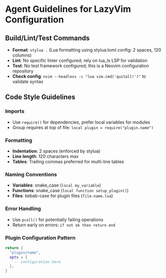 # Agent Guidelines for LazyVim Configuration

## Build/Lint/Test Commands
- **Format**: `stylua .` (Lua formatting using stylua.toml config: 2 spaces, 120 columns)
- **Lint**: No specific linter configured; rely on lua_ls LSP for validation
- **Test**: No test framework configured; this is a Neovim configuration repository
- **Check config**: `nvim --headless -c "lua vim.cmd('quitall!')"` to validate syntax

## Code Style Guidelines

### Imports
- Use `require()` for dependencies, prefer local variables for modules
- Group requires at top of file: `local plugin = require("plugin.name")`

### Formatting
- **Indentation**: 2 spaces (enforced by stylua)
- **Line length**: 120 characters max
- **Tables**: Trailing commas preferred for multi-line tables

### Naming Conventions
- **Variables**: snake_case (`local my_variable`)
- **Functions**: snake_case (`local function setup_plugin()`)
- **Files**: kebab-case for plugin files (`file-name.lua`)

### Error Handling
- Use `pcall()` for potentially failing operations
- Return early on errors: `if not ok then return end`

### Plugin Configuration Pattern
```lua
return {
  "plugin/name",
  opts = {
    -- configuration here
  },
}
```